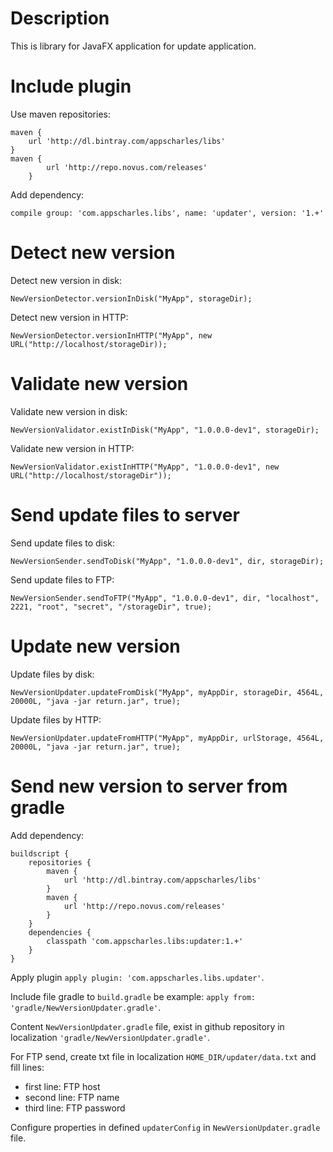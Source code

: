 # Description
This is library for JavaFX application for update application.

# Include plugin

Use maven repositories:
```
maven {
    url 'http://dl.bintray.com/appscharles/libs'
}
maven {
        url 'http://repo.novus.com/releases'
    }
```

Add dependency:
```
compile group: 'com.appscharles.libs', name: 'updater', version: '1.+'
```

# Detect new version

Detect new version in disk:
```
NewVersionDetector.versionInDisk("MyApp", storageDir);
```

Detect new version in HTTP:
```
NewVersionDetector.versionInHTTP("MyApp", new URL("http://localhost/storageDir));
```

# Validate new version

Validate new version in disk:
```
NewVersionValidator.existInDisk("MyApp", "1.0.0.0-dev1", storageDir);
```

Validate new version in HTTP:
```
NewVersionValidator.existInHTTP("MyApp", "1.0.0.0-dev1", new URL("http://localhost/storageDir"));
```

# Send update files to server

Send update files to disk:
```
NewVersionSender.sendToDisk("MyApp", "1.0.0.0-dev1", dir, storageDir);
```

Send update files to FTP:
```
NewVersionSender.sendToFTP("MyApp", "1.0.0.0-dev1", dir, "localhost", 2221, "root", "secret", "/storageDir", true);
```

# Update new version

Update files by disk:
```
NewVersionUpdater.updateFromDisk("MyApp", myAppDir, storageDir, 4564L, 20000L, "java -jar return.jar", true);
```

Update files by HTTP:
```
NewVersionUpdater.updateFromHTTP("MyApp", myAppDir, urlStorage, 4564L, 20000L, "java -jar return.jar", true);
```

# Send new version to server from gradle

Add dependency:

```
buildscript {
    repositories {
        maven {
            url 'http://dl.bintray.com/appscharles/libs'
        }
        maven {
            url 'http://repo.novus.com/releases'
        }
    }
    dependencies {
        classpath 'com.appscharles.libs:updater:1.+'
    }
}
```

Apply plugin `apply plugin: 'com.appscharles.libs.updater'`.

Include file gradle to `build.gradle` be example: `apply from: 'gradle/NewVersionUpdater.gradle'`.

Content `NewVersionUpdater.gradle` file, exist in github repository in localization `'gradle/NewVersionUpdater.gradle'`.

For FTP send, create txt file in localization `HOME_DIR/updater/data.txt` and fill lines:
- first line: FTP host
- second line: FTP name
- third line: FTP password

Configure properties in defined `updaterConfig` in `NewVersionUpdater.gradle` file.